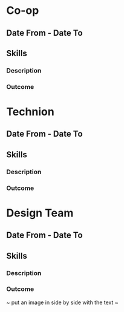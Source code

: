 # Co-op
## Date From - Date To
## Skills
### Description
### Outcome

# Technion 
## Date From - Date To
## Skills
### Description
### Outcome


# Design Team 
## Date From - Date To
## Skills
### Description
### Outcome


~ put an image in side by side with the text ~